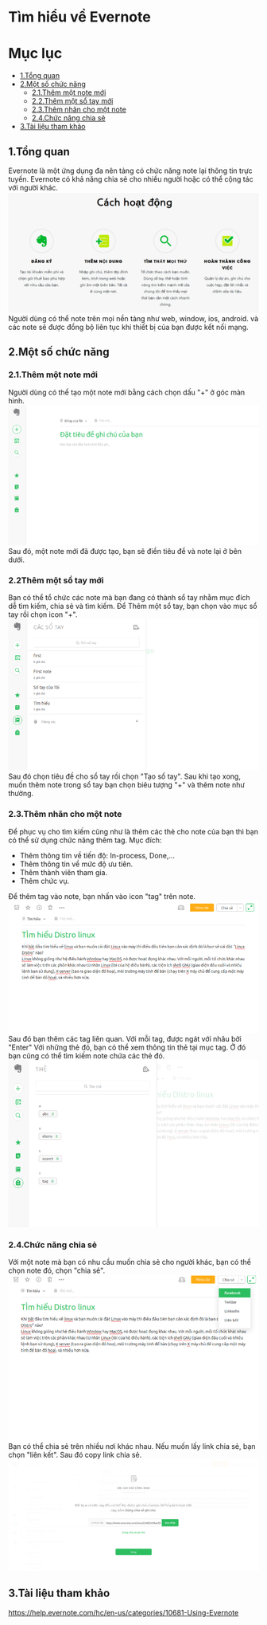 Tìm hiểu về Evernote
=====
# Mục lục
- [1.Tổng quan](#1tổng-quan)
- [2.Một số chức năng](#2một-số-chức-năng)
    - [2.1.Thêm một note mới](#2.1thêm-một-note-mới)
    - [2.2.Thêm một sổ tay mới](#2.2thêm-một-sổ-tay-mới)
    - [2.3.Thêm nhãn cho một note](#2.3thêm-nhãn-cho-một-note)
    - [2.4.Chức năng chia sẻ](#2.4Chức-năng-chia-sẻ)
- [3.Tài liệu tham khảo](#3Tài-liệu-tham-khảo)
## 1.Tổng quan

Evernote là một ứng dụng đa nên tảng có chức năng note lại thông tin trực tuyến. Evernote có khả năng chia sẻ cho nhiều người hoặc có thể cộng tác với người khác.
![Image](images/evernote01.png "img01")
Người dùng có thể note trên mọi nền tảng như web, window, ios, android. và các note sẽ được đồng bộ liên tục khi thiết bị của bạn được kết nối mạng.

## 2.Một số chức năng

### 2.1.Thêm một note mới

Người dùng có thể tạo một note mới bằng cách chọn dấu "+" ở góc màn hình.
![Image](images/evernote02.png "img02")
Sau đó, một note mới đã được tạo, bạn sẽ điền tiêu đề và note lại ở bên dưới.
### 2.2Thêm một sổ tay mới

Bạn có thể tổ chức các note mà bạn đang có thành sổ tay nhằm mục đích dễ tìm kiếm, chia sẻ và tìm kiếm. Để Thêm một sổ tay, bạn chọn vào mục sổ tay rồi chọn icon "+".
![Image](images/evernote03.png "img3")
Sau đó chọn tiêu đề cho sổ tay rồi chọn "Tạo sổ tay". Sau khi tạo xong, muốn thêm note trong sổ tay bạn chọn biêu tượng "+" và thêm note như thường.
### 2.3.Thêm nhãn cho một note

Để phục vụ cho tìm kiếm cũng như là thêm các thẻ cho note của bạn thì bạn có thể sử dụng chức năng thêm tag.
Mục đích:
* Thêm thông tim về tiến độ: In-process, Done,...
* Thêm thông tin về mức độ ưu tiên.
* Thêm thành viên tham gia.
* Thêm chức vụ.

Để thêm tag vào note, bạn nhấn vào icon "tag" trên note.
![Image](images/evernote04.png "img4")
Sau đó bạn thêm các tag liên quan. Với mỗi tag, được ngát với nhâu bởi "Enter"
Với những thẻ đó, bạn có thể xem thông tin thẻ tại mục tag. Ở đó bạn cũng có thể tìm kiếm note chứa các thẻ đó.
![Image](images/evernote05.png "img5")
### 2.4.Chức năng chia sẻ

Với một note mà bạn có nhu cầu muốn chia sẻ cho người khác, bạn có thể chọn note đó, chọn "chia sẻ".
![Image](images/evernote06.png "Img6")
Bạn có thể chia sẻ trên nhiều nơi khác nhau. Nếu muốn lấy link chia sẻ, bạn chọn "liên kết". Sau đó copy link chia sẻ.
![Image](images/evernote07.png "Img7")

## 3.Tài liệu tham khảo
https://help.evernote.com/hc/en-us/categories/10681-Using-Evernote
